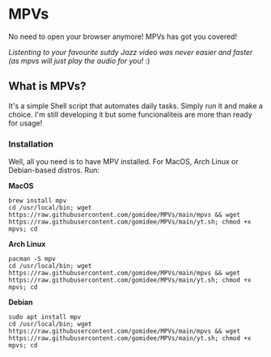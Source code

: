 # MPVs
No need to open your browser anymore! MPVs has got you covered!

*Listenting to your favourite sutdy Jazz video was never easier and faster (as mpvs will just play the audio for you!* :)

## What is MPVs?

It's a simple Shell script that automates daily tasks. Simply run it and make a choice. I'm still developing it but some funcionaliteis are more than ready for usage!

### Installation

Well, all you need is to have MPV installed. For MacOS, Arch Linux or Debian-based distros. Run:

**MacOS**
```
brew install mpv
cd /usr/local/bin; wget https://raw.githubusercontent.com/gomidee/MPVs/main/mpvs && wget https://raw.githubusercontent.com/gomidee/MPVs/main/yt.sh; chmod +x mpvs; cd
```

**Arch Linux**
```
pacman -S mpv
cd /usr/local/bin; wget https://raw.githubusercontent.com/gomidee/MPVs/main/mpvs && wget https://raw.githubusercontent.com/gomidee/MPVs/main/yt.sh; chmod +x mpvs; cd
```
**Debian**
```
sudo apt install mpv
cd /usr/local/bin; wget https://raw.githubusercontent.com/gomidee/MPVs/main/mpvs && wget https://raw.githubusercontent.com/gomidee/MPVs/main/yt.sh; chmod +x mpvs; cd
```

